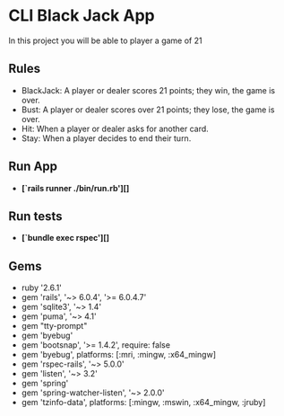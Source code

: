 # CLI Black Jack App 

In this project you will be able to player a game of 21
## Rules

- BlackJack: A player or dealer scores 21 points; they win, the game is over.
- Bust: A player or dealer scores over 21 points; they lose, the game is over.
- Hit: When a player or dealer asks for another card.
- Stay: When a player decides to end their turn.

## Run App

* **[`rails runner ./bin/run.rb'][]**
## Run tests

* **[`bundle exec rspec'][]**

## Gems

- ruby '2.6.1'
- gem 'rails', '~> 6.0.4', '>= 6.0.4.7'
- gem 'sqlite3', '~> 1.4'
- gem 'puma', '~> 4.1'
- gem "tty-prompt"
- gem 'byebug'
- gem 'bootsnap', '>= 1.4.2', require: false
- gem 'byebug', platforms: [:mri, :mingw, :x64_mingw]
- gem 'rspec-rails', '~> 5.0.0'
- gem 'listen', '~> 3.2'
- gem 'spring'
- gem 'spring-watcher-listen', '~> 2.0.0'
- gem 'tzinfo-data', platforms: [:mingw, :mswin, :x64_mingw, :jruby]
